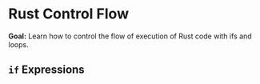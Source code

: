 # Rust Control Flow

**Goal:** Learn how to control the flow of execution of Rust code with ifs and loops.


## `if` Expressions

